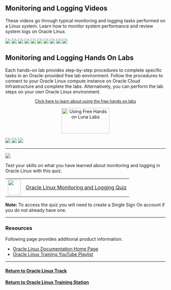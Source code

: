 ## Monitoring and Logging Videos
These videos go through typical monitoring and logging tasks performed on a Linux system. Learn how to monitor system performance and review system logs on Oracle Linux.

[![](../../common/images/sosreport_300.png)](https://youtu.be/FD-wgH4xhJI)
[![](../../common/images/iostat_300.png)](https://youtu.be/BCb1Il1hpgY)
[![](../../common/images/mpstat_300.png)](https://youtu.be/ioAP964a_Q0)
[![](../../common/images/vmstat_300.png)](https://youtu.be/WGOWGJGFlvU)
[![](../../common/images/top_300.png)](https://youtu.be/t3JZ8Tcw7fo)
[![](../../common/images/netstat_300.png)](https://youtu.be/ucWjQafk1fk)
[![](../../common/images/rsyslog_300.png)](https://youtu.be/Xxk2bbiwr6M)
[![](../../common/images/logwatch_300.png)](https://youtu.be/jfdcGZJIuLk)
[![](../../common/images/journald_300.png)](https://youtu.be/YAMF3ewtfa4)
[![](../../common/images/audit_300.png)](https://youtu.be/AKwV0DHt6oA)

## Monitoring and Logging Hands On Labs
Each hands-on lab provides step-by-step procedures to complete specific tasks in an Oracle-provided free lab environment. Follow the procedures to connect to your Oracle Linux compute instance on Oracle Cloud Infrastructure and complete the labs. Alternatively, you can perform the lab steps on your own Oracle Linux environment.

<p style="font-size:90%;text-align:center;"><a href="https://youtu.be/HOB5dhbcAyo">Click here to learn about using the free hands on labs</a></p>
<p style="text-align:center;"><a href="https://youtu.be/HOB5dhbcAyo">
   <img src="../../common/images/lunalab-300px.png" alt="Using Free Hands on Luna Labs" style="width:150px;height:80px;">
   </a></p> 

[![](../../common/images/monitor_lab.png)](https://luna.oracle.com/lab/73bf7efa-53a1-4528-ad60-5f7b721fc3f8)
[![](../../common/images/logging_lab.png)](https://luna.oracle.com/lab/3f0906f5-a80e-418b-a8b4-48c60103c55c)
[![](../../common/images/audit_lab.png)](https://luna.oracle.com/lab/3a72b337-d8c0-41b9-9193-e1bf50ad2ac9)

---

<p><img id="monitoring-quiz" src="../../common/images/quiz1.png"></p>
   
   
Test your skills on what you have learned about monitoring and logging in Oracle Linux with this quiz.   
 
<table>
    <tr>
    <td><img src="../../common/images/quiz_v2.png" width="40" height="50"></td>
    <td><a href="https://apexapps.oracle.com/pls/apex/f?p=ST_QUIZ:200:0::::P200_QUIZ_KEY:CF0JMU5">Oracle Linux Monitoring and Logging Quiz</a></td>
  </tr>
</table>    
<b>Note:</b> To access the quiz you will need to create a Single Sign On account if you do not already have one.

---

### Resources

Following page provides additional product information:

- [Oracle Linux Documentation Home Page](https://docs.oracle.com/en/operating-systems/oracle-linux/)
- [Oracle Linux Training YouTube Playlist](https://www.youtube.com/playlist?list=PLKCk3OyNwIztOLwiTOF0HOV5aiTjGNpLl)

---

#### [Return to Oracle Linux Track](../ol.md)

#### [Return to Oracle Linux Training Station](../../README.md)
